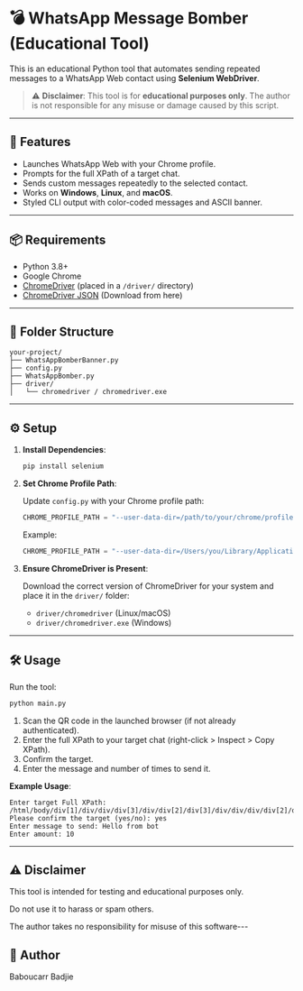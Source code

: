 # 💣 WhatsApp Message Bomber (Educational Tool)

This is an educational Python tool that automates sending repeated messages to a WhatsApp Web contact using **Selenium WebDriver**.

> ⚠️ **Disclaimer**: This tool is for **educational purposes only**. The author is not responsible for any misuse or damage caused by this script.

---

## 🚀 Features

- Launches WhatsApp Web with your Chrome profile.
- Prompts for the full XPath of a target chat.
- Sends custom messages repeatedly to the selected contact.
- Works on **Windows**, **Linux**, and **macOS**.
- Styled CLI output with color-coded messages and ASCII banner.

---

## 📦 Requirements

- Python 3.8+
- Google Chrome
- [ChromeDriver](https://chromedriver.chromium.org/downloads) (placed in a `/driver/` directory)
- [ChromeDriver JSON](https://googlechromelabs.github.io/chrome-for-testing/known-good-versions-with-downloads.json) (Download from here)

---

## 📁 Folder Structure

```
your-project/
├── WhatsAppBomberBanner.py
├── config.py
├── WhatsAppBomber.py
├── driver/
│   └── chromedriver / chromedriver.exe
```

---

## ⚙️ Setup

1. **Install Dependencies**:

   ```bash
   pip install selenium
   ```

2. **Set Chrome Profile Path**:

   Update `config.py` with your Chrome profile path:

   ```python
   CHROME_PROFILE_PATH = "--user-data-dir=/path/to/your/chrome/profile"
   ```

   Example:

   ```python
   CHROME_PROFILE_PATH = "--user-data-dir=/Users/you/Library/Application Support/Google/Chrome"
   ```

3. **Ensure ChromeDriver is Present**:

   Download the correct version of ChromeDriver for your system and place it in the `driver/` folder:

   - `driver/chromedriver` (Linux/macOS)
   - `driver/chromedriver.exe` (Windows)

---

## 🛠 Usage

Run the tool:

```bash
python main.py
```

1. Scan the QR code in the launched browser (if not already authenticated).
2. Enter the full XPath to your target chat (right-click > Inspect > Copy XPath).
3. Confirm the target.
4. Enter the message and number of times to send it.

**Example Usage**:

```
Enter target Full XPath: /html/body/div[1]/div/div/div[3]/div/div[2]/div[3]/div/div/div/div[2]/div[1]/div[1]/span/span
Please confirm the target (yes/no): yes
Enter message to send: Hello from bot
Enter amount: 10
```

---

## ⚠️ Disclaimer

This tool is intended for testing and educational purposes only.

Do not use it to harass or spam others.

The author takes no responsibility for misuse of this software---

## 👤 Author

Baboucarr Badjie
